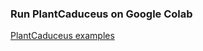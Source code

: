 ### Run PlantCaduceus on Google Colab

[PlantCaduceus examples](https://colab.research.google.com/drive/1QW9Lgwra0vHQAOICE2hsIVcp6DKClyhO?usp=drive_link)
